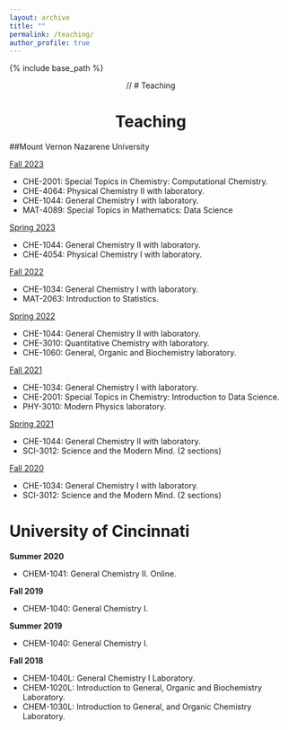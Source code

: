 ```yaml
---
layout: archive
title: ""
permalink: /teaching/
author_profile: true
---
```


{% include base_path %}
<p align="center">
// # Teaching
</p>
<h1 style="text-align: center;">Teaching</h1>

##Mount Vernon Nazarene University

 <u>Fall 2023</u>

- CHE-2001: Special Topics in Chemistry: Computational Chemistry.
- CHE-4064: Physical Chemistry II with laboratory.
- CHE-1044: General Chemistry I with laboratory.
- MAT-4089: Special Topics in Mathematics: Data Science

 <u>Spring 2023</u>
- CHE-1044: General Chemistry II with laboratory. 
- CHE-4054: Physical Chemistry I with laboratory.

 <u>Fall 2022</u>
- CHE-1034: General Chemistry I with laboratory.
- MAT-2063: Introduction to Statistics.

 <u>Spring 2022</u>
- CHE-1044: General Chemistry II with laboratory.
- CHE-3010: Quantitative Chemistry  with laboratory.
- CHE-1060: General, Organic and Biochemistry laboratory.

 <u>Fall 2021</u>
- CHE-1034: General Chemistry I with laboratory.
- CHE-2001: Special Topics in Chemistry: Introduction to Data Science.
- PHY-3010: Modern Physics laboratory.

 <u>Spring 2021</u>
- CHE-1044: General Chemistry II with laboratory.
- SCI-3012: Science and the Modern Mind. (2 sections)

 <u>Fall 2020</u>
- CHE-1034: General Chemistry I with laboratory.
- SCI-3012: Science and the Modern Mind. (2 sections)


University of Cincinnati
======

**Summer 2020**
- CHEM-1041: General Chemistry II. Online.

**Fall 2019**
- CHEM-1040: General Chemistry I.

**Summer 2019**
- CHEM-1040: General Chemistry I.

**Fall 2018**
- CHEM-1040L: General Chemistry I Laboratory.
- CHEM-1020L: Introduction to General, Organic and Biochemistry Laboratory.
- CHEM-1030L: Introduction to General, and Organic Chemistry Laboratory.
